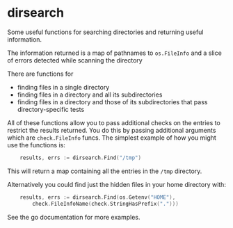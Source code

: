 # dirsearch
Some useful functions for searching directories and returning useful information.

The information returned is a map of pathnames to `os.FileInfo` and a slice
of errors detected while scanning the directory

There are functions for

  * finding files in a single directory
  * finding files in a directory and all its subdirectories
  * finding files in a directory and those of its subdirectories that pass
    directory-specific tests
  
All of these functions allow you to pass additional checks on the entries to
restrict the results returned. You do this by passing additional arguments
which are `check.FileInfo` funcs. The simplest example of how you might use
the functions is:

```go
	results, errs := dirsearch.Find("/tmp")
```
This will return a map containing all the entries in the `/tmp` directory.

Alternatively you could find just the hidden files in your home directory with:

```go
	results, errs := dirsearch.Find(os.Getenv("HOME"),
		check.FileInfoName(check.StringHasPrefix(".")))
```

See the go documentation for more examples.
